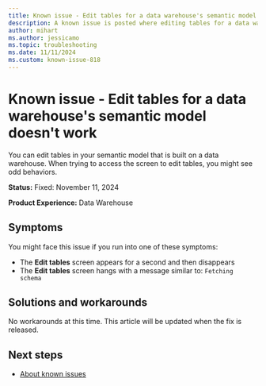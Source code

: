 ```yaml
---
title: Known issue - Edit tables for a data warehouse's semantic model doesn't work
description: A known issue is posted where editing tables for a data warehouse's semantic model doesn't work.
author: mihart
ms.author: jessicamo
ms.topic: troubleshooting  
ms.date: 11/11/2024
ms.custom: known-issue-818
---
```


# Known issue - Edit tables for a data warehouse's semantic model doesn't work

You can edit tables in your semantic model that is built on a data warehouse. When trying to access the screen to edit tables, you might see odd behaviors.

**Status:** Fixed: November 11, 2024

**Product Experience:** Data Warehouse

## Symptoms

You might face this issue if you run into one of these symptoms:

- The **Edit tables** screen appears for a second and then disappears
- The **Edit tables** screen hangs with a message similar to: `Fetching schema`

## Solutions and workarounds

No workarounds at this time. This article will be updated when the fix is released.

## Next steps

- [About known issues](https://support.fabric.microsoft.com/known-issues)
